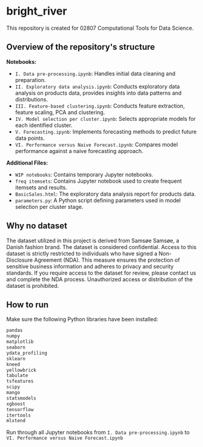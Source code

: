 # bright_river

This repository is created for 02807 Computational Tools for Data Science.

## Overview of the repository's structure

**Notebooks:**

- `I. Data pre-processing.ipynb`: Handles initial data cleaning and preparation.
- `II. Exploratory data analysis.ipynb`: Conducts exploratory data analysis on products data, provides insights into data patterns and distributions.
- `III. Feature-based clustering.ipynb`: Conducts feature extraction, feature scaling, PCA and clustering.
- `IV. Model selection per cluster.ipynb`: Selects appropriate models for each identified cluster.
- `V. Forecasting.ipynb`: Implements forecasting methods to predict future data points.
- `VI. Performance versus Naive Forecast.ipynb`: Compares model performance against a naive forecasting approach.

**Additional Files:**

- `WIP notebooks`: Contains temporary Jupyter notebooks.
- `freq itemsets`: Contains Jupyter notebook used to create frequent itemsets and results.
- `BasicSales.html`: The exploratory data analysis report for products data.
- `parameters.py`: A Python script defining parameters used in model selection per cluster stage.

## Why no dataset

The dataset utilized in this project is derived from Samsøe Samsøe, a Danish fashion brand. The dataset is considered confidential. Access to this dataset is strictly restricted to individuals who have signed a Non-Disclosure Agreement (NDA). This measure ensures the protection of sensitive business information and adheres to privacy and security standards. If you require access to the dataset for review, please contact us and complete the NDA process. Unauthorized access or distribution of the dataset is prohibited.

## How to run

Make sure the following Python libraries have been installed:

```python
pandas
numpy
matplotlib
seaborn
ydata_profiling
sklearn
kneed
yellowbrick
tabulate
tsfeatures
scipy
mango
statsmodels
xgboost
tensorflow
itertools
mlxtend
```

Run through all Jupyter notebooks from `I. Data pre-processing.ipynb` to `VI. Performance versus Naive Forecast.ipynb`

